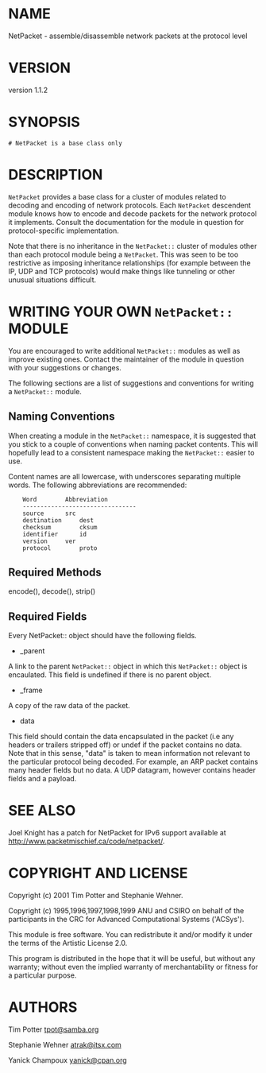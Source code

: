 # NAME

NetPacket - assemble/disassemble network packets at the protocol level

# VERSION

version 1.1.2

# SYNOPSIS

    # NetPacket is a base class only

# DESCRIPTION

`NetPacket` provides a base class for a cluster of modules related to
decoding and encoding of network protocols.  Each `NetPacket`
descendent module knows how to encode and decode packets for the
network protocol it implements.  Consult the documentation for the
module in question for protocol-specific implementation.

Note that there is no inheritance in the `NetPacket::` cluster of
modules other than each protocol module being a `NetPacket`.  This
was seen to be too restrictive as imposing inheritance relationships
(for example between the IP, UDP and TCP protocols) would make things
like tunneling or other unusual situations difficult.

# WRITING YOUR OWN `NetPacket::` MODULE

You are encouraged to write additional `NetPacket::` modules as well
as improve existing ones.  Contact the maintainer of the module in
question with your suggestions or changes.

The following sections are a list of suggestions and conventions for
writing a `NetPacket::` module.

## Naming Conventions

When creating a module in the `NetPacket::` namespace, it is suggested
that you stick to a couple of conventions when naming packet contents.
This will hopefully lead to a consistent namespace making the
`NetPacket::` easier to use.

Content names are all lowercase, with underscores separating multiple
words.  The following abbreviations are recommended:

	    Word		Abbreviation
	    --------------------------------
	    source		src
	    destination		dest
	    checksum		cksum
	    identifier		id
	    version		ver
	    protocol		proto	       

## Required Methods

encode(), decode(), strip()

## Required Fields

Every NetPacket:: object should have the following fields.

- _parent

A link to the parent `NetPacket::` object in which this
`NetPacket::` object is encaulated.  This field is undefined if there
is no parent object.

- _frame

A copy of the raw data of the packet.

- data

This field should contain the data encapsulated in the packet (i.e any
headers or trailers stripped off) or undef if the packet contains no
data.  Note that in this sense, "data" is taken to mean information
not relevant to the particular protocol being decoded.  For example,
an ARP packet contains many header fields but no data.  A UDP datagram,
however contains header fields and a payload.

# SEE ALSO

Joel Knight has a patch for NetPacket for IPv6 support available
at http://www.packetmischief.ca/code/netpacket/.

# COPYRIGHT AND LICENSE

Copyright (c) 2001 Tim Potter and Stephanie Wehner.

Copyright (c) 1995,1996,1997,1998,1999 ANU and CSIRO on behalf of 
the participants in the CRC for Advanced Computational Systems
('ACSys').

This module is free software.  You can redistribute it and/or
modify it under the terms of the Artistic License 2.0.

This program is distributed in the hope that it will be useful,
but without any warranty; without even the implied warranty of
merchantability or fitness for a particular purpose.

# AUTHORS

Tim Potter <tpot@samba.org>

Stephanie Wehner <atrak@itsx.com>

Yanick Champoux <yanick@cpan.org>